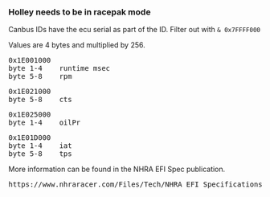 ### Holley needs to be in racepak mode


Canbus IDs have the ecu serial as part of the ID. Filter out with `& 0x7FFFF000`

Values are 4 bytes and multiplied by 256.

<pre>
0x1E001000
byte 1-4	runtime msec
byte 5-8	rpm
</pre>

<pre>
0x1E021000
byte 5-8	cts
</pre>

<pre>
0x1E025000
byte 1-4	oilPr
</pre>

<pre>
0x1E01D000
byte 1-4	iat
byte 5-8	tps
</pre>

More information can be found in the NHRA EFI Spec publication.
<pre>https://www.nhraracer.com/Files/Tech/NHRA_EFI_Specifications_Rev10.pdf</pre>
